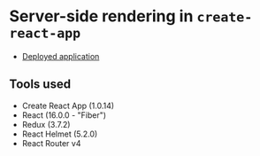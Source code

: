 # Server-side rendering in `create-react-app`

* [Deployed application](https://cra-ssr.surge.sh)

## Tools used

* Create React App (1.0.14)
* React (16.0.0 - "Fiber")
* Redux (3.7.2)
* React Helmet (5.2.0)
* React Router v4
